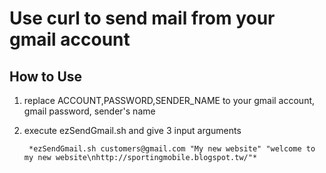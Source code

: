 # Use curl to send mail from your gmail account 

## How to Use
1. replace ACCOUNT,PASSWORD,SENDER_NAME to your gmail account, gmail password, sender's name
2. execute ezSendGmail.sh and give 3 input arguments

		*ezSendGmail.sh customers@gmail.com "My new website" "welcome to my new website\nhttp://sportingmobile.blogspot.tw/"*

